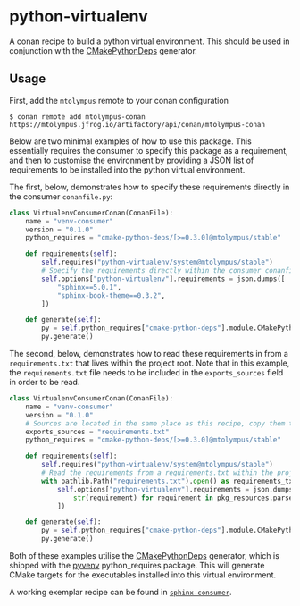 # python-virtualenv

A conan recipe to build a python virtual environment. This should be used in conjunction with the [CMakePythonDeps](https://github.com/samuel-emrys/cmake-python-deps) generator.

## Usage

First, add the `mtolympus` remote to your conan configuration

```
$ conan remote add mtolympus-conan https://mtolympus.jfrog.io/artifactory/api/conan/mtolympus-conan
```

Below are two minimal examples of how to use this package. This essentially requires the consumer to specify this package as a requirement, and then to customise the environment by providing a JSON list of requirements to be installed into the python virtual environment.

The first, below, demonstrates how to specify these requirements directly in the consumer `conanfile.py`:

```python
class VirtualenvConsumerConan(ConanFile):
    name = "venv-consumer"
    version = "0.1.0"
    python_requires = "cmake-python-deps/[>=0.3.0]@mtolympus/stable"

    def requirements(self):
        self.requires("python-virtualenv/system@mtolympus/stable")
        # Specify the requirements directly within the consumer conanfile.py
        self.options["python-virtualenv"].requirements = json.dumps([
            "sphinx==5.0.1",
            "sphinx-book-theme==0.3.2",
        ])

    def generate(self):
        py = self.python_requires["cmake-python-deps"].module.CMakePythonDeps(self)
        py.generate()
```

The second, below, demonstrates how to read these requirements in from a `requirements.txt` that lives within the project root. Note that in this example, the `requirements.txt` file needs to be included in the `exports_sources` field in order to be read.

```python
class VirtualenvConsumerConan(ConanFile):
    name = "venv-consumer"
    version = "0.1.0"
    # Sources are located in the same place as this recipe, copy them to the recipe
    exports_sources = "requirements.txt"
    python_requires = "cmake-python-deps/[>=0.3.0]@mtolympus/stable"

    def requirements(self):
        self.requires("python-virtualenv/system@mtolympus/stable")
        # Read the requirements from a requirements.txt within the project root
        with pathlib.Path("requirements.txt").open() as requirements_txt:
            self.options["python-virtualenv"].requirements = json.dumps([
                str(requirement) for requirement in pkg_resources.parse_requirements(requirements_txt)
            ])

    def generate(self):
        py = self.python_requires["cmake-python-deps"].module.CMakePythonDeps(self)
        py.generate()
```

Both of these examples utilise the [CMakePythonDeps](https://github.com/samuel-emrys/pyvenv) generator, which is shipped with the [pyvenv](https://github.com/samuel-emrys/pyvenv) python_requires package. This will generate CMake targets for the executables installed into this virtual environment.

A working exemplar recipe can be found in [`sphinx-consumer`](https://github.com/samuel-emrys/sphinx-consumer).


